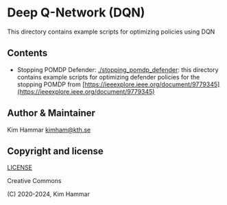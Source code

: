 # Deep Q-Network (DQN)

This directory contains example scripts for optimizing policies using DQN

## Contents 

- Stopping POMDP Defender: [./stopping_pomdp_defender](stopping_pomdp_defender): this directory contains example scripts for optimizing defender policies for the stopping POMDP from [https://ieeexplore.ieee.org/document/9779345](https://ieeexplore.ieee.org/document/9779345)

## Author & Maintainer

Kim Hammar <kimham@kth.se>

## Copyright and license

[LICENSE](../../../LICENSE.md)

Creative Commons

(C) 2020-2024, Kim Hammar